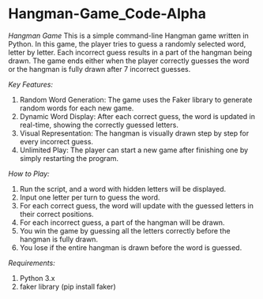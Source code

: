 # Hangman-Game_Code-Alpha
*Hangman Game*
This is a simple command-line Hangman game written in Python. In this game, the player tries to guess a randomly selected word, letter by letter. Each incorrect guess results in a part of the hangman being drawn. The game ends either when the player correctly guesses the word or the hangman is fully drawn after 7 incorrect guesses.

*Key Features:*

1. Random Word Generation: The game uses the Faker library to generate random words for each new game.
2. Dynamic Word Display: After each correct guess, the word is updated in real-time, showing the correctly guessed letters.
3. Visual Representation: The hangman is visually drawn step by step for every incorrect guess.
4. Unlimited Play: The player can start a new game after finishing one by simply restarting the program.
   
*How to Play:*

1. Run the script, and a word with hidden letters will be displayed.
2. Input one letter per turn to guess the word.
3.  For each correct guess, the word will update with the guessed letters in their correct positions.
4. For each incorrect guess, a part of the hangman will be drawn.
5. You win the game by guessing all the letters correctly before the hangman is fully drawn.
6. You lose if the entire hangman is drawn before the word is guessed.
   
*Requirements:*

1. Python 3.x
2. faker library (pip install faker)
